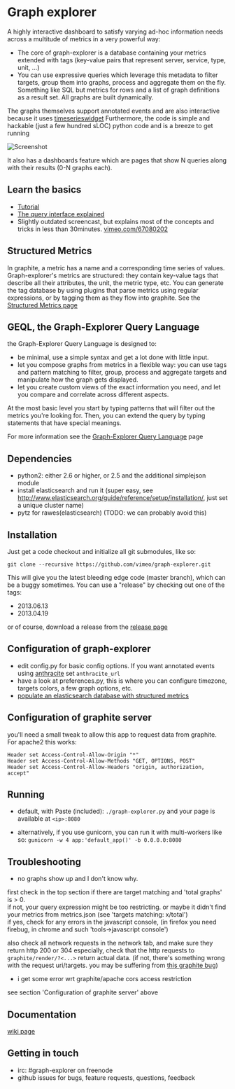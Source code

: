 # Graph explorer

A highly interactive dashboard to satisfy varying ad-hoc information needs across a multitude of metrics in a very powerful way:  

* The core of graph-explorer is a database containing your metrics extended with tags
(key-value pairs that represent server, service, type, unit, ...)
* You can use expressive queries which leverage this metadata to filter targets, group them into graphs, process and aggregate them on the fly.
Something like SQL but metrics for rows and a list of graph definitions as a result set.  All graphs are built dynamically.

The graphs themselves support annotated events and are also interactive because it uses [timeserieswidget](https://github.com/vimeo/timeserieswidget)
Furthermore, the code is simple and hackable (just a few hundred sLOC) python code and is a breeze to get running

![Screenshot](https://raw.github.com/vimeo/graph-explorer/master/screenshots/screenshot.png)

It also has a dashboards feature which are pages that show N queries along with their results (0-N graphs each).

## Learn the basics

* [Tutorial](https://github.com/vimeo/graph-explorer/wiki/Tutorial)
* [The query interface explained](https://github.com/vimeo/graph-explorer/wiki/the-Query-interface)
* Slightly outdated screencast, but explains most of the concepts and tricks in less than 30minutes.
[vimeo.com/67080202](http://vimeo.com/67080202)

## Structured Metrics

In graphite, a metric has a name and a corresponding time series of values.
Graph-explorer's metrics are structured: they contain key-value tags that describe all their attributes, the unit, the metric type, etc.
You can generate the tag database by using plugins that parse metrics using regular expressions, or by tagging them as they flow into graphite.
See the [Structured Metrics page](https://github.com/vimeo/graph-explorer/wiki/Structured-Metrics)


## GEQL, the Graph-Explorer Query Language

the Graph-Explorer Query Language is designed to:

* be minimal, use a simple syntax and get a lot done with little input.
* let you compose graphs from metrics in a flexible way:
  you can use tags and pattern matching to filter, group, process and aggregate targets and manipulate how the graph gets displayed.
* let you create custom views of the exact information you need, and let you compare and correlate across different aspects.

At the most basic level you start by typing patterns that will filter out the metrics you're looking for.
Then, you can extend the query by typing statements that have special meanings.

For more information see the [Graph-Explorer Query Language](https://github.com/vimeo/graph-explorer/wiki/GEQL) page


## Dependencies

* python2: either 2.6 or higher, or 2.5 and the additional simplejson module
* install elasticsearch and run it (super easy, see http://www.elasticsearch.org/guide/reference/setup/installation/, just set a unique cluster name)
* pytz for rawes(elasticsearch) (TODO: we can probably avoid this)

## Installation

Just get a code checkout and initialize all git submodules, like so:

```
git clone --recursive https://github.com/vimeo/graph-explorer.git
```
This will give you the latest bleeding edge code (master branch), which can be a buggy sometimes.
You can use a "release" by checking out one of the tags:

* 2013.06.13
* 2013.04.19

or of course, download a release from the [release page](https://github.com/vimeo/graph-explorer/releases)

## Configuration of graph-explorer

* edit config.py for basic config options.  If you want annotated events using [anthracite](https://github.com/Dieterbe/anthracite) set `anthracite_url`
* have a look at preferences.py, this is where you can configure timezone, targets colors, a few graph options, etc.
* [populate an elasticsearch database with structured metrics](https://github.com/vimeo/graph-explorer/wiki/Structured-Metrics)

## Configuration of graphite server

you'll need a small tweak to allow this app to request data from graphite.
For apache2 this works:

    Header set Access-Control-Allow-Origin "*"
    Header set Access-Control-Allow-Methods "GET, OPTIONS, POST"
    Header set Access-Control-Allow-Headers "origin, authorization, accept"

## Running

* default, with Paste (included):
`./graph-explorer.py` and your page is available at `<ip>:8080`

* alternatively, if you use gunicorn, you can run it with multi-workers like so:
`gunicorn -w 4 app:'default_app()' -b 0.0.0.0:8080`


## Troubleshooting

* no graphs show up and I don't know why.

first check in the top section if there are target matching and 'total graphs' is > 0.  
if not, your query expression might be too restricting.  or maybe it didn't find your metrics from metrics.json (see 'targets matching: x/total')  
if yes, check for any errors in the javascript console, (in firefox you need firebug, in chrome and such 'tools->javascript console')

also check all network requests in the network tab, and make sure they return http 200 or 304
especially, check that the http requests to `graphite/render/?<...>` return actual data.
(if not, there's something wrong with the request uri/targets.  you may be suffering from [this graphite bug](https://github.com/graphite-project/graphite-web/issues/289))

* i get some error wrt graphite/apache cors access restriction

see section 'Configuration of graphite server' above

## Documentation

[wiki page](https://github.com/vimeo/graph-explorer/wiki)

## Getting in touch

* irc: #graph-explorer on freenode
* github issues for bugs, feature requests, questions, feedback
